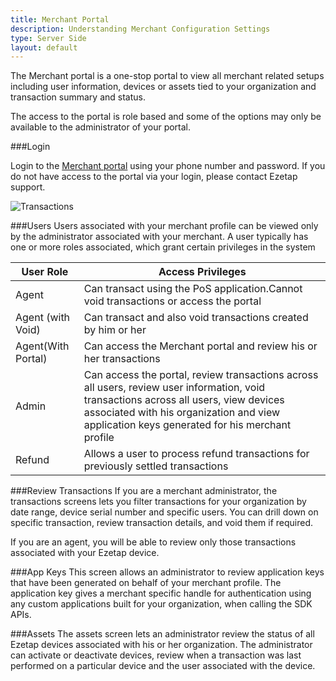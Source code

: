 ```yaml
---
title: Merchant Portal
description: Understanding Merchant Configuration Settings
type: Server Side
layout: default
---
```


The Merchant portal is a one-stop portal to view all merchant related setups including user information, devices or assets tied to your organization and transaction summary and status.

The access to the portal is role based and some of the options may only be available to the administrator of your portal.

###Login

Login to the [Merchant portal](http://d.eze.cc/portal/login/) using your phone number and password. If you do not have access to the portal via your login, please contact Ezetap support.

<!-- ![Transactions]({{site.baseurl}}/images/transactions.png ) -->
<img src="{{site.baseurl}}/images/transactions.png" alt="Transactions" style="max-width: 100%;"/>

###Users
Users associated with your merchant profile can be viewed only by the administrator associated with your merchant. A user typically has one or more roles associated, which grant certain privileges in the system

| User Role          | Access Privileges |
| ------------------ | ----- |
| Agent              | Can transact using the PoS application.Cannot void transactions or access the portal |
| Agent (with Void)  | Can transact and also void transactions created by him or her |
| Agent(With Portal) | Can access the Merchant portal and review his or her transactions |
| Admin              | Can access the portal, review transactions across all users, review user information, void transactions across all users, view devices associated with his organization and view application keys generated for his merchant profile |
| Refund             | Allows a user to process refund transactions for previously settled transactions|

###Review Transactions
If you are a merchant administrator, the transactions screens lets you filter transactions for your organization by date range, device serial number and specific users. You can drill down on specific transaction, review transaction details, and void them if required.

If you are an agent, you will be able to review only those transactions associated with your Ezetap device.

###App Keys
This screen allows an administrator to review application keys that have been generated on behalf of your merchant profile. The application key gives a merchant specific handle for authentication using any custom applications built for your organization, when calling the SDK APIs.

###Assets
The assets screen lets an administrator review the status of all Ezetap devices associated with his or her organization. The administrator can activate or deactivate devices, review when a transaction was last performed on a particular device and the user associated with the device.
